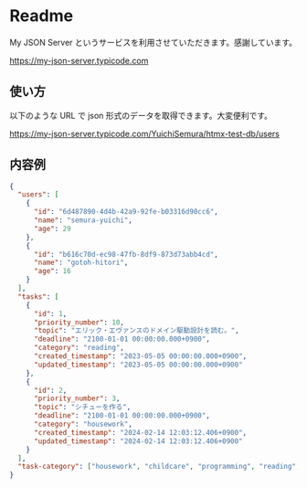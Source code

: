 # Readme

My JSON Server というサービスを利用させていただきます。感謝しています。

https://my-json-server.typicode.com

## 使い方

以下のような URL で json 形式のデータを取得できます。大変便利です。

https://my-json-server.typicode.com/YuichiSemura/htmx-test-db/users

## 内容例

```json
{
  "users": [
    {
      "id": "6d487890-4d4b-42a9-92fe-b03316d90cc6",
      "name": "semura-yuichi",
      "age": 29
    },
    {
      "id": "b616c70d-ec98-47fb-8df9-873d73abb4cd",
      "name": "gotoh-hitori",
      "age": 16
    }
  ],
  "tasks": [
    {
      "id": 1,
      "priority_number": 10,
      "topic": "エリック・エヴァンスのドメイン駆動設計を読む。",
      "deadline": "2100-01-01 00:00:00.000+0900",
      "category": "reading",
      "created_timestamp": "2023-05-05 00:00:00.000+0900",
      "updated_timestamp": "2023-05-05 00:00:00.000+0900"
    },
    {
      "id": 2,
      "priority_number": 3,
      "topic": "シチューを作る",
      "deadline": "2100-01-01 00:00:00.000+0900",
      "category": "housework",
      "created_timestamp": "2024-02-14 12:03:12.406+0900",
      "updated_timestamp": "2024-02-14 12:03:12.406+0900"
    }
  ],
  "task-category": ["housework", "childcare", "programming", "reading", "self-improvement", "exercise", "other"]
}
```
